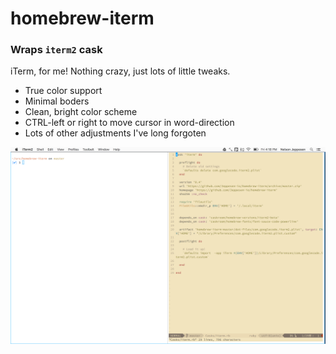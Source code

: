 # homebrew-iterm
### Wraps `iterm2` cask
iTerm, for me! Nothing crazy, just lots of little tweaks.

* True color support
* Minimal boders
* Clean, bright color scheme
* CTRL-left or right to move cursor in word-direction
* Lots of other adjustments I've long forgoten

![photo](img/screen_shot_01.png?raw=true)
